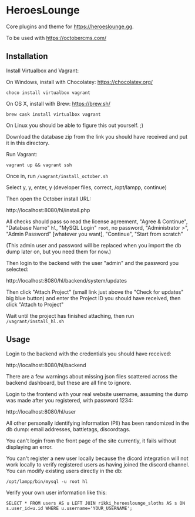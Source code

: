 # HeroesLounge

Core plugins and theme for https://heroeslounge.gg.

To be used with https://octobercms.com/ 


## Installation

Install Virtualbox and Vagrant:

On Windows, install with Chocolatey: https://chocolatey.org/

    choco install virtualbox vagrant

On OS X, install with Brew: https://brew.sh/

    brew cask install virtualbox vagrant

On Linux you should be able to figure this out yourself. ;)


Download the database zip from the link you should have received and put it in this directory.

Run Vagrant:

    vagrant up && vagrant ssh

Once in, run `/vagrant/install_october.sh`

Select y, y, enter, y (developer files, correct, /opt/lampp, continue)

Then open the October install URL:

http://localhost:8080/hl/install.php

All checks should pass so read the license agreement, "Agree & Continue",
 "Database Name" `hl`, "MySQL Login" `root`, no password, "Administrator >",
 "Admin Password" [whatever you want], "Continue", "Start from scratch"

(This admin user and password will be replaced when you import the db dump later on, but you need them for now.)

Then login to the backend with the user "admin" and the password you selected:

http://localhost:8080/hl/backend/system/updates

Then click "Attach Project" (small link just above the "Check for updates" big blue button)
 and enter the Project ID you should have received, then click "Attach to Project"

Wait until the project has finished attaching, then run `/vagrant/install_hl.sh`


## Usage

Login to the backend with the credentials you should have received:

http://localhost:8080/hl/backend

There are a few warnings about missing json files scattered across the backend dashboard, but these are all fine to ignore.

Login to the frontend with your real website username, assuming the dump was made after you registered, with password 1234:

http://localhost:8080/hl/user

All other personally identifying information (PII) has been randomized in the db dump: email addresses, battletags, discordtags.

You can't login from the front page of the site currently, it fails without displaying an error.

You can't register a new user locally because the dicord integration will not work locally to verify registered users as having joined the discord channel.  You can modify existing users directly in the db:

    /opt/lampp/bin/mysql -u root hl

Verify your own user information like this:

    SELECT * FROM users AS u LEFT JOIN rikki_heroeslounge_sloths AS s ON s.user_id=u.id WHERE u.username='YOUR_USERNAME';
